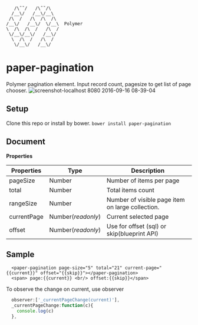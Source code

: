 ```

   /\˜˜/   /\˜˜/\   
  /__\/   /__\/__\    
 /\  /   /\  /\  /\ 
/__\/   /__\/  \/__\  Polymer
\  /\  /\  /   /\  /
 \/__\/__\/   /__\/   
  \  /\  /   /\  /  
   \/__\/   /__\/   

```
# paper-pagination
Polymer pagination element. Input record count, pagesize to get list of page chooser.
![screenshot-localhost 8080 2016-09-16 08-39-04](https://cloud.githubusercontent.com/assets/2910175/18572865/2a8267ee-7be9-11e6-945c-b651b30e8218.png)

## Setup
Clone this repo or install by bower. `bower install paper-pagination`
## Document
**Properties**

Properties | Type| Description
------------ | ------------- | -------------
pageSize | Number | Number of items per page
total | Number | Total items count
rangeSize | Number | Number of visible page item on large collection.
currentPage | Number(*readonly*) | Current selected page
offset | Number(*readonly*) | Use for offset (sql) or skip(blueprint API)
## Sample
```
  <paper-pagination page-size="5" total="21" current-page="{{current}}" offset="{{skip}}"></paper-pagination>
  <span> page:{{current}} <br/> offset:{{skip}}</span>
```
To observe the change on current, use observer
```javascript
  observer:['_currentPageChange(current)'],
  _currentPageChange:function(c){
    console.log(c)
  },
```
